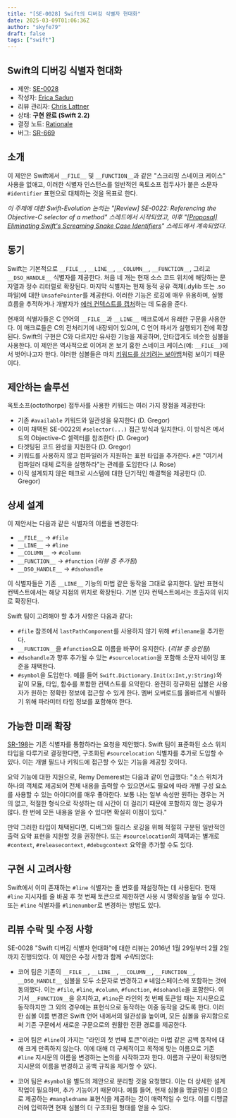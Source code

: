 ```yaml
---
title: "[SE-0028] Swift의 디버깅 식별자 현대화"
date: 2025-03-09T01:06:36Z
author: "skyfe79"
draft: false
tags: ["swift"]
---
```


## Swift의 디버깅 식별자 현대화

* 제안: [SE-0028](0028-modernizing-debug-identifiers.md)
* 작성자: [Erica Sadun](https://github.com/erica)
* 리뷰 관리자: [Chris Lattner](https://github.com/lattner)
* 상태: **구현 완료 (Swift 2.2)**
* 결정 노트: [Rationale](https://forums.swift.org/t/accepted-se-0028-modernizing-swifts-debugging-identifiers-line-etc/1303)
* 버그: [SR-669](https://bugs.swift.org/browse/SR-669)


## 소개

이 제안은 Swift에서 `__FILE__` 및 `__FUNCTION__`과 같은 "스크리밍 스네이크 케이스" 사용을 없애고, 이러한 식별자 인스턴스를 일반적인 옥토소프 접두사가 붙은 소문자 `#identifier` 표현으로 대체하는 것을 목표로 한다.

*이 주제에 대한 Swift-Evolution 논의는 "[Review] SE-0022: Referencing the Objective-C selector of a method" 스레드에서 시작되었고, 이후 "[\[Proposal\] Eliminating Swift's Screaming Snake Case Identifiers](https://forums.swift.org/t/proposal-eliminating-swifts-screaming-snake-case-identifiers/1165)" 스레드에서 계속되었다.*


## 동기

Swift는 기본적으로 `__FILE__`, `__LINE__`, `__COLUMN__`, `__FUNCTION__`, 그리고 `__DSO_HANDLE__` 식별자를 제공한다. 처음 네 개는 현재 소스 코드 위치에 해당하는 문자열과 정수 리터럴로 확장된다. 마지막 식별자는 현재 동적 공유 객체(.dylib 또는 .so 파일)에 대한 `UnsafePointer`를 제공한다. 이러한 기능은 로깅에 매우 유용하며, 실행 흐름을 추적하거나 개발자가 [에러 컨텍스트를 캡처](http://ericasadun.com/2015/08/27/capturing-context-swiftlang/)하는 데 도움을 준다.

현재의 식별자들은 C 언어의 `__FILE__`과 `__LINE__` 매크로에서 유래한 구문을 사용한다. 이 매크로들은 C의 전처리기에 내장되어 있으며, C 언어 파서가 실행되기 전에 확장된다. Swift의 구현은 C와 다르지만 유사한 기능을 제공하며, 안타깝게도 비슷한 심볼을 사용한다. 이 제안은 역사적으로 이어져 온 보기 흉한 스네이크 케이스(예: `__FILE__`)에서 벗어나고자 한다. 이러한 심볼들은 마치 [키워드를 삼키려는 보아뱀](https://s-media-cache-ak0.pinimg.com/originals/59/ea/ee/59eaee788c31463b70e6e3d4fca5508f.jpg)처럼 보이기 때문이다.


## 제안하는 솔루션

옥토소프(octothorpe) 접두사를 사용한 키워드는 여러 가지 장점을 제공한다:

* 기존 `#available` 키워드와 일관성을 유지한다 (D. Gregor)
* 이미 채택된 SE-0022의 `#selector(...)` 접근 방식과 일치한다. 이 방식은 메서드의 Objective-C 셀렉터를 참조한다 (D. Gregor)
* 타겟팅된 코드 완성을 지원한다 (D. Gregor)
* 키워드를 사용하지 않고 컴파일러가 지원하는 표현 타입을 추가한다. `#`은 "여기서 컴파일러 대체 로직을 실행하라"는 관례를 도입한다 (J. Rose)
* 아직 설계되지 않은 매크로 시스템에 대한 단기적인 해결책을 제공한다 (D. Gregor)


## 상세 설계

이 제안서는 다음과 같은 식별자의 이름을 변경한다:

* `__FILE__` -> `#file`
* `__LINE__` -> `#line`
* `__COLUMN__` -> `#column`
* `__FUNCTION__` -> `#function` (*리뷰 중 추가됨*)
* `__DSO_HANDLE__` -> `#dsohandle`

이 식별자들은 기존 `__LINE__` 기능의 마법 같은 동작을 그대로 유지한다. 일반 표현식 컨텍스트에서는 해당 지점의 위치로 확장된다. 기본 인자 컨텍스트에서는 호출자의 위치로 확장된다.

Swift 팀이 고려해야 할 추가 사항은 다음과 같다:

* `#file` 참조에서 `lastPathComponent`를 사용하지 않기 위해 `#filename`을 추가한다.
* `__FUNCTION__`을 `#function`으로 이름을 바꾸어 유지한다. (*리뷰 중 승인됨*)
* `#dsohandle`과 향후 추가될 수 있는 `#sourcelocation`을 포함해 소문자 네이밍 표준을 채택한다.
* `#symbol`을 도입한다. 예를 들어 `Swift.Dictionary.Init(x:Int,y:String)`와 같이 모듈, 타입, 함수를 포함한 컨텍스트를 요약한다. 완전히 정규화된 심볼은 사용자가 원하는 정확한 정보에 접근할 수 있게 한다. 멤버 오버로드를 올바르게 식별하기 위해 파라미터 타입 정보를 포함해야 한다.


## 가능한 미래 확장

[SR-198](https://bugs.swift.org/browse/SR-198)는 기존 식별자를 통합하라는 요청을 제안했다. Swift 팀이 표준화된 소스 위치 타입을 다루기로 결정한다면, 구조화된 `#sourcelocation` 식별자를 추가로 도입할 수 있다. 이는 개별 필드나 키워드에 접근할 수 있는 기능을 제공할 것이다.

요약 기능에 대한 지원으로, Remy Demerest는 다음과 같이 언급했다: "소스 위치가 하나의 객체로 제공되어 전체 내용을 출력할 수 있으면서도 필요에 따라 개별 구성 요소를 사용할 수 있는 아이디어를 매우 좋아한다. 보통 나는 일부 속성만 원하는 경우는 거의 없고, 적절한 형식으로 작성하는 데 시간이 더 걸리기 때문에 포함하지 않는 경우가 많다. 한 번에 모든 내용을 얻을 수 있다면 확실히 이점이 있다."

만약 그러한 타입이 채택된다면, 디버그와 릴리스 로깅을 위해 적절히 구분된 일반적인 출력 요약 표현을 지원할 것을 권장한다. 또는 `#sourcelocation`의 채택과는 별개로 `#context`, `#releasecontext`, `#debugcontext` 요약을 추가할 수도 있다.


## 구현 시 고려사항

Swift에서 이미 존재하는 `#line` 식별자는 줄 번호를 재설정하는 데 사용된다. 현재 `#line` 지시자를 줄 바꿈 후 첫 번째 토큰으로 제한하면 사용 시 명확성을 높일 수 있다. 또는 `#line` 식별자를 `#linenumber`로 변경하는 방법도 있다.


## 리뷰 수락 및 수정 사항

SE-0028 "Swift 디버깅 식별자 현대화"에 대한 리뷰는 2016년 1월 29일부터 2월 2일까지 진행되었다. 이 제안은 수정 사항과 함께 *수락*되었다:

* 코어 팀은 기존의 `__FILE__`, `__LINE__`, `__COLUMN__`, `__FUNCTION__`, `__DSO_HANDLE__` 심볼을 모두 소문자로 변경하고 `#` 네임스페이스에 포함하는 것에 동의했다. 이는 `#file`, `#line`, `#column`, `#function`, `#dsohandle`을 포함한다. 여기서 `__FUNCTION__`을 유지하고, `#line`은 라인의 첫 번째 토큰일 때는 지시문으로 동작하지만 그 외의 경우에는 표현식으로 동작하는 이중 동작을 갖도록 한다. 이러한 심볼 이름 변경은 Swift 언어 내에서의 일관성을 높이며, 모든 심볼을 유지함으로써 기존 구문에서 새로운 구문으로의 원활한 전환 경로를 제공한다.

* 코어 팀은 `#line`이 가지는 "라인의 첫 번째 토큰"이라는 마법 같은 공백 동작에 대해 크게 만족하지 않는다. 이에 대해 더 구체적이고 목적에 맞는 이름으로 기존 `#line` 지시문의 이름을 변경하는 논의를 시작하고자 한다. 이름과 구문이 확정되면 지시문의 이름을 변경하고 공백 규칙을 제거할 수 있다.

* 코어 팀은 `#symbol`을 별도의 제안으로 분리할 것을 요청했다. 이는 더 상세한 설계 작업이 필요하며, 추가 기능이기 때문이다. 예를 들어, 현재 심볼을 맹글링된 이름으로 제공하는 `#mangledname` 표현식을 제공하는 것이 매력적일 수 있다. 이를 디맹글러에 입력하면 현재 심볼의 더 구조화된 형태를 얻을 수 있다.




